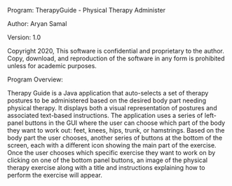 Program: TherapyGuide - Physical Therapy Administer 

Author:  Aryan Samal 

Version: 1.0 

Copyright 2020, This software is confidential and proprietary to the author. Copy, download,
and reproduction of the software in any form is prohibited unless for academic purposes.

Program Overview:

Therapy Guide is a Java application that auto-selects a set of therapy postures to be administered
based on the desired body part needing physical therapy. It displays both a visual representation
of postures and associated text-based instructions. The application uses a series of left-panel
buttons in the GUI where the user can choose which part of the body they want to work out: feet,
knees, hips, trunk, or hamstrings. Based on the body part the user chooses, another series of buttons
at the bottom of the screen, each with a different icon showing the main part of the exercise.
Once the user chooses which specific exercise they want to work on by clicking on one of the bottom
panel buttons, an image of the physical therapy exercise along with a title and instructions explaining
how to perform the exercise will appear.
